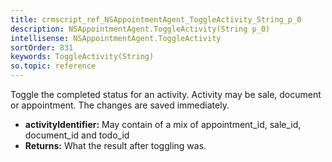 ```yaml
---
title: crmscript_ref_NSAppointmentAgent_ToggleActivity_String_p_0
description: NSAppointmentAgent.ToggleActivity(String p_0)
intellisense: NSAppointmentAgent.ToggleActivity
sortOrder: 831
keywords: ToggleActivity(String)
so.topic: reference
---
```



Toggle the completed status for an activity. Activity may be sale, document or appointment. The changes are saved immediately.



* **activityIdentifier:** May contain of a mix of appointment\_id, sale\_id, document\_id and todo\_id
* **Returns:** What the result after toggling was.


